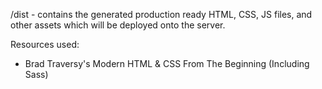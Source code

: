 /dist - contains the generated production ready HTML, CSS, JS files, and other assets which will be deployed onto the server.


Resources used:
* Brad Traversy's Modern HTML & CSS From The Beginning (Including Sass)